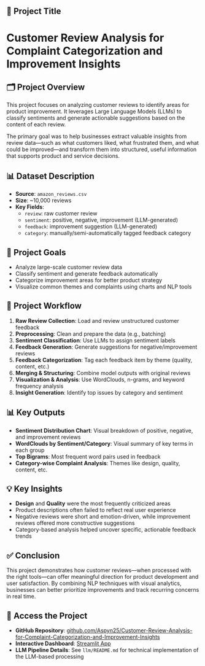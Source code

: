 ## 📌 Project Title

# Customer Review Analysis for Complaint Categorization and Improvement Insights



## 🗂 Project Overview

This project focuses on analyzing customer reviews to identify areas for product improvement. It leverages Large Language Models (LLMs) to classify sentiments and generate actionable suggestions based on the content of each review.

The primary goal was to help businesses extract valuable insights from review data—such as what customers liked, what frustrated them, and what could be improved—and transform them into structured, useful information that supports product and service decisions.



## 📊 Dataset Description

- **Source**: `amazon_reviews.csv`
- **Size**: ~10,000 reviews
- **Key Fields**:
  - `review`: raw customer review
  - `sentiment`: positive, negative, improvement (LLM-generated)
  - `feedback`: improvement suggestion (LLM-generated)
  - `category`: manually/semi-automatically tagged feedback category



## 🎯 Project Goals

- Analyze large-scale customer review data  
- Classify sentiment and generate feedback automatically  
- Categorize improvement areas for better product strategy  
- Visualize common themes and complaints using charts and NLP tools


## 🔄 Project Workflow

1. **Raw Review Collection**: Load and review unstructured customer feedback  
2. **Preprocessing**: Clean and prepare the data (e.g., batching)  
3. **Sentiment Classification**: Use LLMs to assign sentiment labels  
4. **Feedback Generation**: Generate suggestions for negative/improvement reviews  
5. **Feedback Categorization**: Tag each feedback item by theme (quality, content, etc.)  
6. **Merging & Structuring**: Combine model outputs with original reviews  
7. **Visualization & Analysis**: Use WordClouds, n-grams, and keyword frequency analysis  
8. **Insight Generation**: Identify top issues by category and sentiment



## 📊 Key Outputs

- **Sentiment Distribution Chart**: Visual breakdown of positive, negative, and improvement reviews  
- **WordClouds by Sentiment/Category**: Visual summary of key terms in each group  
- **Top Bigrams**: Most frequent word pairs used in feedback  
- **Category-wise Complaint Analysis**: Themes like design, quality, content, etc.



## 💡 Key Insights

- **Design** and **Quality** were the most frequently criticized areas  
- Product descriptions often failed to reflect real user experience  
- Negative reviews were short and emotion-driven, while improvement reviews offered more constructive suggestions  
- Category-based analysis helped uncover specific, actionable feedback trends



## ✅ Conclusion

This project demonstrates how customer reviews—when processed with the right tools—can offer meaningful direction for product development and user satisfaction. By combining NLP techniques with visual analytics, businesses can better prioritize improvements and track recurring concerns in real time.


## 🔗 Access the Project

- **GitHub Repository**: [github.com/Aspyn25/Customer-Review-Analysis-for-Complaint-Categorization-and-Improvement-Insights](https://github.com/Aspyn25/Customer-Review-Analysis-for-Complaint-Categorization-and-Improvement-Insights)  
- **Interactive Dashboard**: [Streamlit App](https://da7xrgatbqek7awwkswkqx.streamlit.app/)  
- **LLM Pipeline Details**: See `llm/README.md` for technical implementation of the LLM-based processing
